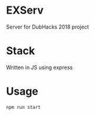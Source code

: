 # EXServ
Server for DubHacks 2018 project

# Stack
Written in JS using express

# Usage
    npm run start
 

